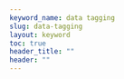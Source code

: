 ```yaml
---
keyword_name: data tagging
slug: data-tagging
layout: keyword
toc: true
header_title: ""
header: ""
---
```

